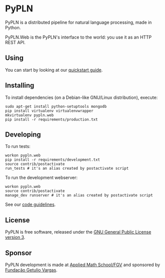# PyPLN

PyPLN is a distributed pipeline for natural language processing, made in
Python.

PyPLN.Web is the PyPLN's interface to the world: you use it as an HTTP REST
API.


## Using

You can start by looking at our [quickstart
guide](https://github.com/NAMD/pypln.web/wiki/Quickstart-guide).


## Installing

To install dependencies (on a Debian-like GNU/Linux distribution), execute:

    sudo apt-get install python-setuptools mongodb
    pip install virtualenv virtualenvwrapper
    mkvirtualenv pypln.web
    pip install -r requirements/production.txt


## Developing

To run tests:

    workon pypln.web
    pip install -r requirements/development.txt
    source contrib/postactivate
    run_tests # it's an alias created by postactivate script


To run the development webserver:

    workon pypln.web
    source contrib/postactivate
    manage_dev runserver # it's an alias created by postactivate script

See our [code guidelines](https://github.com/namd/pypln.web/blob/develop/CONTRIBUTING.rst).


## License

PyPLN is free software, released under the [GNU General Public License version
3](https://gnu.org/licenses/gpl-3.0.html).


## Sponsor

PyPLN development is made at [Applied Math School/FGV](http://emap.fgv.br/) and
sponsored by [Fundação Getulio Vargas](http://portal.fgv.br/).
